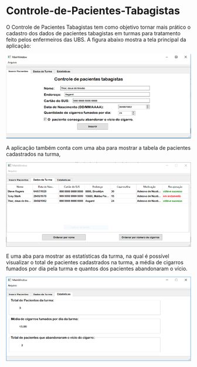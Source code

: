 # Controle-de-Pacientes-Tabagistas
O Controle de Pacientes Tabagistas tem como objetivo tornar mais prático o cadastro dos dados de pacientes tabagistas em turmas para tratamento feito pelos enfermeiros das UBS. A figura abaixo mostra a tela principal da aplicação:

![](imagens/TelaInicial.PNG)

A aplicação também conta com uma aba para mostrar a tabela de pacientes cadastrados na turma,

![](imagens/tabela.PNG)

E uma aba para mostrar as estatísticas da turma, na qual é possível visualizar o total de pacientes cadastrados na turma, a média de cigarros fumados por dia pela turma e quantos dos pacientes abandonaram o vício.

![](imagens/Estatisticas.PNG)

